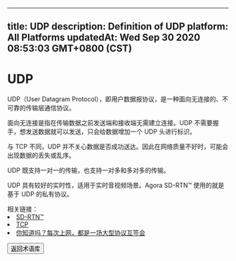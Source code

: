 
---
title: UDP
description: Definition of UDP
platform: All Platforms
updatedAt: Wed Sep 30 2020 08:53:03 GMT+0800 (CST)
---
# UDP
UDP（User Datagram Protocol），即用户数据报协议，是一种面向无连接的、不可靠的传输层通信协议。

面向无连接是指在传输数据之前发送端和接收端无需建立连接。UDP 不需要握手，想发送数据就可以发送，只会给数据增加一个 UDP 头进行标识。

与 TCP 不同，UDP 并不关心数据是否成功送达。因此在网络质量不好时，可能会出现数据的丢失或乱序。

UDP 既支持一对一的传输，也支持一对多和多对多的传输。

UDP 具有较好的实时性，适用于实时音视频场景。Agora SD-RTN™ 使用的就是基于 UDP 的私有协议。

<div class="alert info">相关链接：
	<li><a href="../../cn/Agora%20Platform/sd_rtn.md">SD-RTN™</a></li>
	<li><a href="../../cn/Agora%20Platform/tcp.md">TCP</a></li>
	<li><a href="https://www.bilibili.com/video/BV1ET4y1u7Pq">你知道吗？每次上网，都是一场大型协议互签会</a></li>
</div>

<a href="../../cn/Agora%20Platform/terms.md"><button>返回术语库</button></a>
